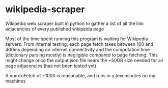 # wikipedia-scraper
Wikipedia web scraper built in python to gather a list of all the link adjacencies of every published wikipedia page

Most of the time spent running this program is waiting for Wikipedia servers. From internal testing, each page fetch takes between 100 and 400ms depending on internet connectivity and the computation time (dictionary parsing mostly) is negligible compared to page fetching. This might change once the output json file nears the ~50GB size needed for all page adjacencies (has not been tested yet).

A numToFetch of ~1000 is reasonable, and runs in a few minutes on my machines
